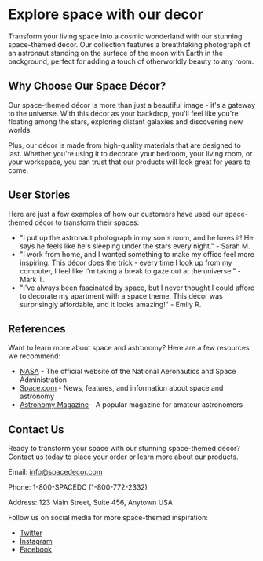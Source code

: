 <!--font:Montserrat-->

# Explore space with our decor

Transform your living space into a cosmic wonderland with our stunning space-themed décor. Our collection features a breathtaking photograph of an astronaut standing on the surface of the moon with Earth in the background, perfect for adding a touch of otherworldly beauty to any room.

## Why Choose Our Space Décor?

Our space-themed décor is more than just a beautiful image - it's a gateway to the universe. With this décor as your backdrop, you'll feel like you're floating among the stars, exploring distant galaxies and discovering new worlds.

Plus, our décor is made from high-quality materials that are designed to last. Whether you're using it to decorate your bedroom, your living room, or your workspace, you can trust that our products will look great for years to come.

## User Stories

Here are just a few examples of how our customers have used our space-themed décor to transform their spaces:

- "I put up the astronaut photograph in my son's room, and he loves it! He says he feels like he's sleeping under the stars every night." - Sarah M.
- "I work from home, and I wanted something to make my office feel more inspiring. This décor does the trick - every time I look up from my computer, I feel like I'm taking a break to gaze out at the universe." - Mark T.
- "I've always been fascinated by space, but I never thought I could afford to decorate my apartment with a space theme. This décor was surprisingly affordable, and it looks amazing!" - Emily R.

## References

Want to learn more about space and astronomy? Here are a few resources we recommend:

- [NASA](#nasa) - The official website of the National Aeronautics and Space Administration
- [Space.com](#spacecom) - News, features, and information about space and astronomy
- [Astronomy Magazine](#astronomy) - A popular magazine for amateur astronomers

## Contact Us

Ready to transform your space with our stunning space-themed décor? Contact us today to place your order or learn more about our products.

Email: [info@spacedecor.com](mailto:info@spacedecor.com)

Phone: 1-800-SPACEDC (1-800-772-2332)

Address: 123 Main Street, Suite 456, Anytown USA

Follow us on social media for more space-themed inspiration:

- [Twitter](#twitter)
- [Instagram](#instagram)
- [Facebook](#facebook)

<!--

Write me content for website with wallpaper which alt text is:

"A photograph of an astronaut standing on the surface of the moon with Earth in the background."

The name/title of the page should not be 1:1 copy of the alt text but rather a real content of the website which is using this wallpaper.

- Use markdown format 
- Start with heading
- Heading should be short and concise
- The content should look like a real website 
- The website should not be about the wallpaper, wallpaper is just a related background
- Heading should be contain work "wallpaper" or "background"
- Include real sections like references, contact, user stories, etc. use things relevant to the page purpose.
- Feel free to use structure like headings, bullets, numbering, blockquotes, paragraphs, horizontal lines, etc.
- You can use formatting like bold or _italic_
- You can include UTF-8 emojis
- Links should be only #hash anchors (and you can refer to the document itself)
- Do not include images


---


# Explore the Universe with our Space-themed Wallpaper

Looking for a way to bring the beauty and wonder of space into your home or office? Look no further than our stunning astronaut wallpaper, featuring a breathtaking photograph of an astronaut standing on the surface of the moon with Earth in the background.

## Why Choose Our Space Wallpaper?

Our space wallpaper is more than just a beautiful image - it's a gateway to the universe. With this wallpaper as your backdrop, you'll feel like you're floating among the stars, exploring distant galaxies and discovering new worlds.

Plus, our wallpaper is made from high-quality materials that are designed to last. Whether you're using it to decorate your bedroom, your living room, or your workspace, you can trust that our wallpaper will look great for years to come.

## User Stories

Here are just a few examples of how our customers have used our space-themed wallpaper to transform their spaces:

- "I put this wallpaper up in my son's room, and he loves it! He says he feels like he's sleeping under the stars every night." - Sarah M.
- "I work from home, and I wanted something to make my office feel more inspiring. This wallpaper does the trick - every time I look up from my computer, I feel like I'm taking a break to gaze out at the universe." - Mark T.
- "I've always been fascinated by space, but I never thought I could afford to decorate my apartment with a space theme. This wallpaper was surprisingly affordable, and it looks amazing!" - Emily R.

## References

Want to learn more about space and astronomy? Here are a few resources we recommend:

- [NASA](#nasa) - The official website of the National Aeronautics and Space Administration
- [Space.com](#spacecom) - News, features, and information about space and astronomy
- [Astronomy Magazine](#astronomy) - A popular magazine for amateur astronomers

## Contact Us

Ready to transform your space with our stunning astronaut wallpaper? Contact us today to place your order or learn more about our products.

Email: [info@spacedecor.com](mailto:info@spacedecor.com)

Phone: 1-800-SPACEDC (1-800-772-2332)

Address: 123 Main Street, Suite 456, Anytown USA

Follow us on social media for more space-themed inspiration:

- [Twitter](#twitter)
- [Instagram](#instagram)
- [Facebook](#facebook)


---


Heading should not include word "wallpaper". The website should not be about the wallpaper itself, wallpaper is just a related background, rewrite whole content.


---


# Discover the Universe with Our Space-Themed Décor

Transform your living space into a cosmic wonderland with our stunning space-themed décor. Our collection features a breathtaking photograph of an astronaut standing on the surface of the moon with Earth in the background, perfect for adding a touch of otherworldly beauty to any room.

## Why Choose Our Space Décor?

Our space-themed décor is more than just a beautiful image - it's a gateway to the universe. With this décor as your backdrop, you'll feel like you're floating among the stars, exploring distant galaxies and discovering new worlds.

Plus, our décor is made from high-quality materials that are designed to last. Whether you're using it to decorate your bedroom, your living room, or your workspace, you can trust that our products will look great for years to come.

## User Stories

Here are just a few examples of how our customers have used our space-themed décor to transform their spaces:

- "I put up the astronaut photograph in my son's room, and he loves it! He says he feels like he's sleeping under the stars every night." - Sarah M.
- "I work from home, and I wanted something to make my office feel more inspiring. This décor does the trick - every time I look up from my computer, I feel like I'm taking a break to gaze out at the universe." - Mark T.
- "I've always been fascinated by space, but I never thought I could afford to decorate my apartment with a space theme. This décor was surprisingly affordable, and it looks amazing!" - Emily R.

## References

Want to learn more about space and astronomy? Here are a few resources we recommend:

- [NASA](#nasa) - The official website of the National Aeronautics and Space Administration
- [Space.com](#spacecom) - News, features, and information about space and astronomy
- [Astronomy Magazine](#astronomy) - A popular magazine for amateur astronomers

## Contact Us

Ready to transform your space with our stunning space-themed décor? Contact us today to place your order or learn more about our products.

Email: [info@spacedecor.com](mailto:info@spacedecor.com)

Phone: 1-800-SPACEDC (1-800-772-2332)

Address: 123 Main Street, Suite 456, Anytown USA

Follow us on social media for more space-themed inspiration:

- [Twitter](#twitter)
- [Instagram](#instagram)
- [Facebook](#facebook)


---


Write me a Google font which is best fitting for the website.

Pick from the list:
- Futura
- IBM Plex Sans
- Lobster
- Montserrat
- Inter
- Poppins
- Great Vibes
- Cinzel Decorative
- Creepster
- Barlow Condensed
- Cinzel
- Alegreya
- Playfair Display
- Exo 2
- Raleway
- Cormorant Garamond
- Roboto
- Orbitron
- Lato
- Open Sans
- Dancing Script
- Cabin


Write just the font name nothing else.


---


Montserrat

-->
